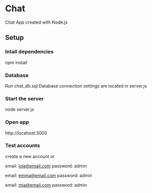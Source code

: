 # Chat
Chat App created with Node.js

## Setup
### Intall dependencies
npm install

### Database
Run chat_db.sql
Database connection settings are located in server.js

### Start the server
node server.js

### Open app
http://locahost:3000

### Test accounts
create a new account or

email: lola@email.com
password: admin

email: emma@email.com
password: admin

email: mia@email.com
password: admin
